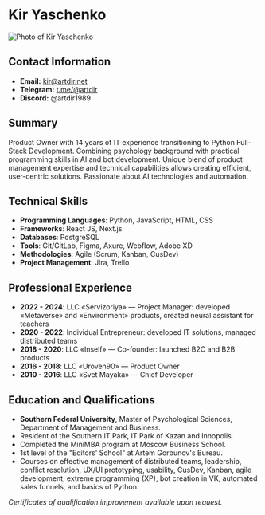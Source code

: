 # Kir Yaschenko

![Photo of Kir Yaschenko](https://artdir.net/redesign/img/kir.jpg)

## Contact Information
- **Email:** kir@artdir.net
- **Telegram:** [t.me/@artdir](https://t.me/@artdir)
- **Discord:** @artdir1989

## Summary
Product Owner with 14 years of IT experience transitioning to Python Full-Stack Development. Combining psychology background with practical programming skills in AI and bot development. Unique blend of product management expertise and technical capabilities allows creating efficient, user-centric solutions. Passionate about AI technologies and automation.

## Technical Skills
- **Programming Languages**: Python, JavaScript, HTML, CSS
- **Frameworks**: React JS, Next.js
- **Databases**: PostgreSQL
- **Tools**: Git/GitLab, Figma, Axure, Webflow, Adobe XD
- **Methodologies**: Agile (Scrum, Kanban, CusDev)
- **Project Management**: Jira, Trello

## Professional Experience

- **2022 - 2024**: LLC «Servizoriya» — Project Manager: developed «Metaverse» and «Environment» products, created neural assistant for teachers
- **2020 - 2022**: Individual Entrepreneur: developed IT solutions, managed distributed teams
- **2018 - 2020**: LLC «Inself» — Co-founder: launched B2C and B2B products
- **2016 - 2018**: LLC «Uroven90» — Product Owner
- **2010 - 2016**: LLC «Svet Mayaka» — Chief Developer


## Education and Qualifications
- **Southern Federal University**, Master of Psychological Sciences, Department of Management and Business.
- Resident of the Southern IT Park, IT Park of Kazan and Innopolis.
- Completed the MiniMBA program at Moscow Business School.
- 1st level of the "Editors' School" at Artem Gorbunov's Bureau.
- Courses on effective management of distributed teams, leadership, conflict resolution, UX/UI prototyping, usability, CusDev, Kanban, agile development, extreme programming (XP), bot creation in VK, automated sales funnels, and basics of Python.

*Certificates of qualification improvement available upon request.*